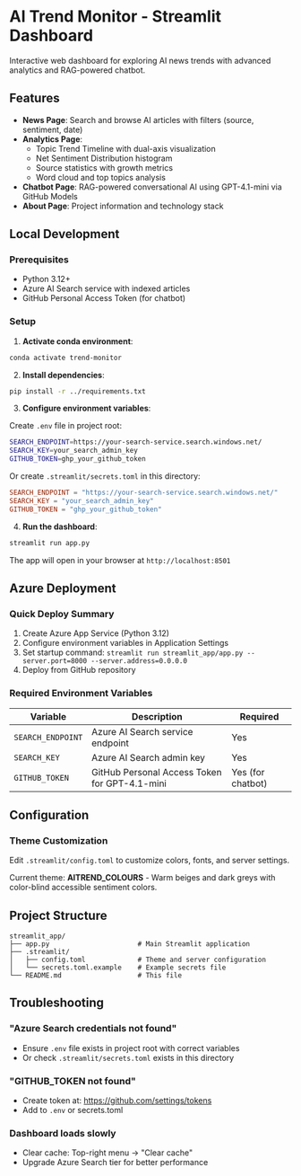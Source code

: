 # AI Trend Monitor - Streamlit Dashboard

Interactive web dashboard for exploring AI news trends with advanced analytics and RAG-powered chatbot.

## Features

- **News Page**: Search and browse AI articles with filters (source, sentiment, date)
- **Analytics Page**: 
  - Topic Trend Timeline with dual-axis visualization
  - Net Sentiment Distribution histogram
  - Source statistics with growth metrics
  - Word cloud and top topics analysis
- **Chatbot Page**: RAG-powered conversational AI using GPT-4.1-mini via GitHub Models
- **About Page**: Project information and technology stack

## Local Development

### Prerequisites

- Python 3.12+
- Azure AI Search service with indexed articles
- GitHub Personal Access Token (for chatbot)

### Setup

1. **Activate conda environment**:
```bash
conda activate trend-monitor
```

2. **Install dependencies**:
```bash
pip install -r ../requirements.txt
```

3. **Configure environment variables**:

Create `.env` file in project root:
```bash
SEARCH_ENDPOINT=https://your-search-service.search.windows.net/
SEARCH_KEY=your_search_admin_key
GITHUB_TOKEN=ghp_your_github_token
```

Or create `.streamlit/secrets.toml` in this directory:
```toml
SEARCH_ENDPOINT = "https://your-search-service.search.windows.net/"
SEARCH_KEY = "your_search_admin_key"
GITHUB_TOKEN = "ghp_your_github_token"
```

4. **Run the dashboard**:
```bash
streamlit run app.py
```

The app will open in your browser at `http://localhost:8501`

## Azure Deployment

### Quick Deploy Summary

1. Create Azure App Service (Python 3.12)
2. Configure environment variables in Application Settings
3. Set startup command: `streamlit run streamlit_app/app.py --server.port=8000 --server.address=0.0.0.0`
4. Deploy from GitHub repository

### Required Environment Variables

| Variable | Description | Required |
|----------|-------------|----------|
| `SEARCH_ENDPOINT` | Azure AI Search service endpoint | Yes |
| `SEARCH_KEY` | Azure AI Search admin key | Yes |
| `GITHUB_TOKEN` | GitHub Personal Access Token for GPT-4.1-mini | Yes (for chatbot) |

## Configuration

### Theme Customization

Edit `.streamlit/config.toml` to customize colors, fonts, and server settings.

Current theme: **AITREND_COLOURS** - Warm beiges and dark greys with color-blind accessible sentiment colors.

## Project Structure

```
streamlit_app/
├── app.py                      # Main Streamlit application
├── .streamlit/
│   ├── config.toml             # Theme and server configuration
│   └── secrets.toml.example    # Example secrets file
└── README.md                   # This file
```

## Troubleshooting

### "Azure Search credentials not found"
- Ensure `.env` file exists in project root with correct variables
- Or check `.streamlit/secrets.toml` exists in this directory

### "GITHUB_TOKEN not found"
- Create token at: https://github.com/settings/tokens
- Add to `.env` or secrets.toml

### Dashboard loads slowly
- Clear cache: Top-right menu → "Clear cache"
- Upgrade Azure Search tier for better performance

